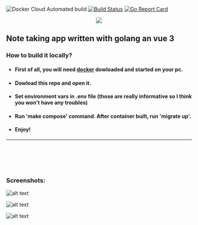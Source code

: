 ![Docker Cloud Automated build](https://img.shields.io/docker/cloud/automated/gavrylenkoIvan/gonotes)
[![Build Status](https://img.shields.io/github/actions/workflow/status/gavrylenkoIvan/gonotes/?branch=master&label=build&logo=github)](https://github.com/gavrylenkoIvan/gonotes/actions?query=workflow)
[![Go Report Card](https://goreportcard.com/badge/github.com/gavrylenkoIvan/gonotes)](https://goreportcard.com/report/github.com/gavrylenkoIvan/gonotes)

<p align="center">
  <img src="https://github.com/gavrylenkoIvan/gonotes/blob/master/images/logo.png" />
</p>


## Note taking app written with golang an vue 3

### How to build it locally?

* #### First of all, you will need [docker](https://www.docker.com) dowloaded and started on your pc.
* #### Dowload this repo and open it.
* #### Set environment vars in .env file (those are really informative so I think you won't have any troubles)
* #### Run 'make compose' command. After container built, run 'migrate up'.
* #### Enjoy!

---

<div style="margin-top: 100px;">
  
  ### Screenshots:

  ![alt text](https://github.com/gavrylenkoIvan/gonotes/blob/master/images/main-page.png)

  ![alt text](https://github.com/gavrylenkoIvan/gonotes/blob/master/images/add-note.png)

  ![alt text](https://github.com/gavrylenkoIvan/gonotes/blob/master/images/notes.png)
  
</div>
